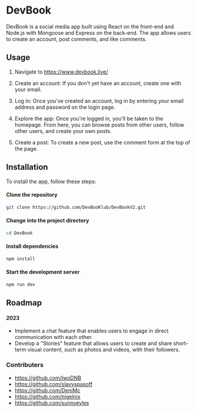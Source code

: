 # DevBook

DevBook is a social media app built using React on the front-end and Node.js with Mongoose and Express on the back-end. The app allows users to create an account, post comments, and like comments.

## Usage

1. Navigate to https://www.devbook.live/

2. Create an account: If you don't yet have an account, create one with your email.

2. Log in: Once you've created an account, log in by entering your email address and password on the login page.

3. Explore the app: Once you're logged in, you'll be taken to the homepage. From here, you can browse posts from other users, follow other users, and create your own posts.

4. Create a post: To create a new post, use the comment form at the top of the page.


## Installation

To install the app, follow these steps:

#### Clone the repository
```sh
git clone https://github.com/DevBooKlub/DevBookV2.git
```

#### Change into the project directory
```sh
cd DevBook
```

#### Install dependencies
```sh
npm install
```

#### Start the development server
```sh
npm run dev
```

## Roadmap

#### 2023
* Implement a chat feature that enables users to engage in direct communication with each other.
* Develop a "Stories" feature that allows users to create and share short-term visual content, such as photos and videos, with their followers.

### Contributers

* https://github.com/IwoDNB
* https://github.com/slavyspasoff
* https://github.com/DeniMc
* https://github.com/nigelnix
* https://github.com/sunnyeyles
